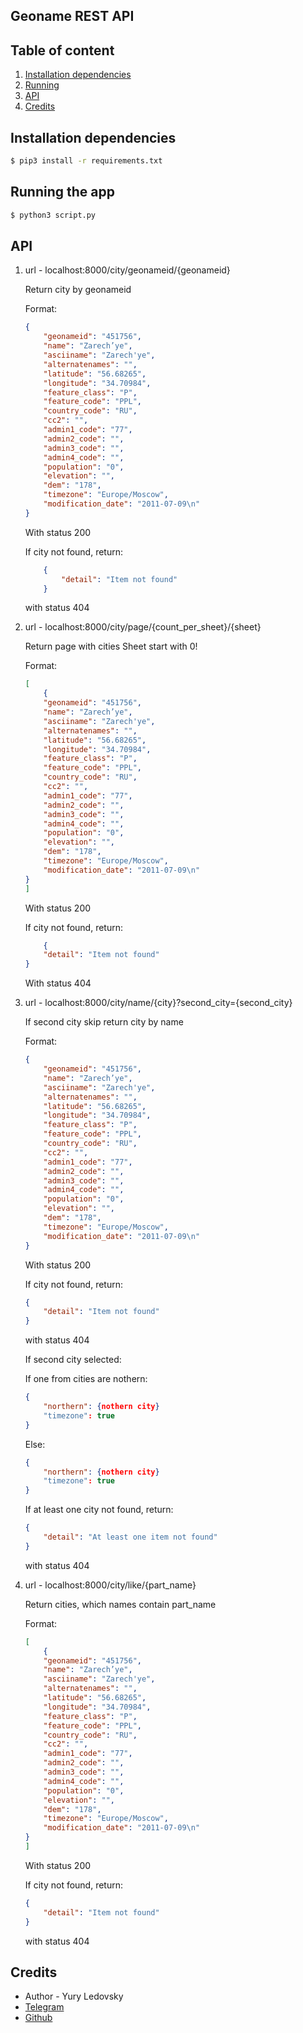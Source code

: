 ## Geoname REST API

## Table of content

1. [Installation dependencies](#installation)
2. [Running](#launch)
3. [API](#apies)
4. [Credits](#credits)

## Installation dependencies <a name="installation"></a>

```bash
$ pip3 install -r requirements.txt
```

## Running the app <a name="launch"></a>

```bash
$ python3 script.py
```

## API <a name="apies"></a>

1) 
    url - localhost:8000/city/geonameid/{geonameid}

    Return city by geonameid
    
    Format:
    ```json
    {
        "geonameid": "451756",
        "name": "Zarech’ye",
        "asciiname": "Zarech'ye",
        "alternatenames": "",
        "latitude": "56.68265",
        "longitude": "34.70984",
        "feature_class": "P",
        "feature_code": "PPL",
        "country_code": "RU",
        "cc2": "",
        "admin1_code": "77",
        "admin2_code": "",
        "admin3_code": "",
        "admin4_code": "",
        "population": "0",
        "elevation": "",
        "dem": "178",
        "timezone": "Europe/Moscow",
        "modification_date": "2011-07-09\n"
    }
    ```
    With status 200

    If city not found, return:
    ```json
        {
            "detail": "Item not found"
        }
    ```
    
    with status 404


2) 
    url - localhost:8000/city/page/{count_per_sheet}/{sheet}

    Return page with cities
    Sheet start with 0!
    
    Format:
    ```json
    [
        {
        "geonameid": "451756",
        "name": "Zarech’ye",
        "asciiname": "Zarech'ye",
        "alternatenames": "",
        "latitude": "56.68265",
        "longitude": "34.70984",
        "feature_class": "P",
        "feature_code": "PPL",
        "country_code": "RU",
        "cc2": "",
        "admin1_code": "77",
        "admin2_code": "",
        "admin3_code": "",
        "admin4_code": "",
        "population": "0",
        "elevation": "",
        "dem": "178",
        "timezone": "Europe/Moscow",
        "modification_date": "2011-07-09\n"
    }
    ]
    ```
    With status 200

    If city not found, return:
    ```json
        {
        "detail": "Item not found"
    }
    ```
    

    With status 404


3) 
    url - localhost:8000/city/name/{city}?second_city={second_city}

    If second city skip return city by name
    
    Format:
    ```json
    {
        "geonameid": "451756",
        "name": "Zarech’ye",
        "asciiname": "Zarech'ye",
        "alternatenames": "",
        "latitude": "56.68265",
        "longitude": "34.70984",
        "feature_class": "P",
        "feature_code": "PPL",
        "country_code": "RU",
        "cc2": "",
        "admin1_code": "77",
        "admin2_code": "",
        "admin3_code": "",
        "admin4_code": "",
        "population": "0",
        "elevation": "",
        "dem": "178",
        "timezone": "Europe/Moscow",
        "modification_date": "2011-07-09\n"
    }
    ```
    With status 200

    If city not found, return:
    ```json
    {
        "detail": "Item not found"
    }
    ```
    
    with status 404


    If second city selected:


    If one from cities are nothern:

    ```json
    {
        "northern": {nothern city}
        "timezone": true 
    }
    ```
    
    Else:

    ```json
    {
        "northern": {nothern city}
        "timezone": true 
    }
    ```

    If at least one city not found, return:
    ```json
    {
        "detail": "At least one item not found"
    }
    ```
    
    with status 404


4) 
    url - localhost:8000/city/like/{part_name}

    Return cities, which names contain part_name
    
    Format:
    ```json
    [
        {
        "geonameid": "451756",
        "name": "Zarech’ye",
        "asciiname": "Zarech'ye",
        "alternatenames": "",
        "latitude": "56.68265",
        "longitude": "34.70984",
        "feature_class": "P",
        "feature_code": "PPL",
        "country_code": "RU",
        "cc2": "",
        "admin1_code": "77",
        "admin2_code": "",
        "admin3_code": "",
        "admin4_code": "",
        "population": "0",
        "elevation": "",
        "dem": "178",
        "timezone": "Europe/Moscow",
        "modification_date": "2011-07-09\n"
    }
    ]
    ```
    With status 200

    If city not found, return:
    ```json
    {
        "detail": "Item not found"
    }
    ```
    
    with status 404


## Credits <a name="credits"></a>

- Author - Yury Ledovsky
- [Telegram](https://t.me/lannoyy)
- [Github](https://github.com/lannoyy)